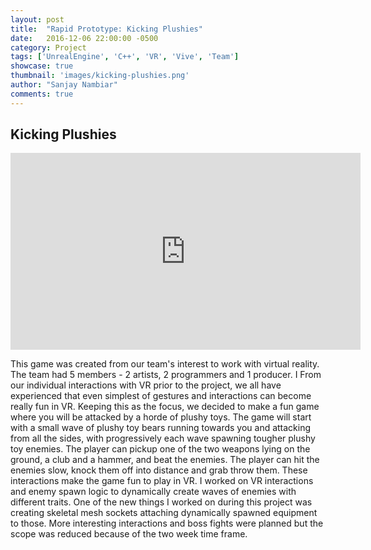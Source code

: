 ```yaml
---
layout: post
title:  "Rapid Prototype: Kicking Plushies"
date:   2016-12-06 22:00:00 -0500
category: Project
tags: ['UnrealEngine', 'C++', 'VR', 'Vive', 'Team']
showcase: true
thumbnail: 'images/kicking-plushies.png'
author: "Sanjay Nambiar"
comments: true
---
```


## Kicking Plushies

<div class='embed-container'>
	<iframe width="560" height="315" src="https://www.youtube.com/embed/jZ2uptf53ao" frameborder="0" allowfullscreen></iframe>
</div>

This game was created from our team's interest to work with virtual reality. The team had 5 members - 2 artists, 2 programmers and 1 producer. I From our individual interactions with VR prior to the project, we all have experienced that even simplest of gestures and interactions can
become really fun in VR. Keeping this as the focus, we decided to make a fun game where you will be attacked by a horde of plushy toys. The game will start with a small wave of plushy toy bears running towards you and attacking from all the sides, with progressively each wave spawning tougher plushy toy enemies. The player can pickup one of the two weapons lying on the ground, a club and a hammer, and beat the enemies. The
player can hit the enemies slow, knock them off into distance and grab throw them. These interactions make the game fun to play in VR. I worked on
VR interactions and enemy spawn logic to dynamically create waves of enemies with different traits. One of the new things I worked on during this
project was creating skeletal mesh sockets attaching dynamically spawned equipment to those. More interesting interactions and boss fights were planned but the scope was reduced because of the two week time frame.
